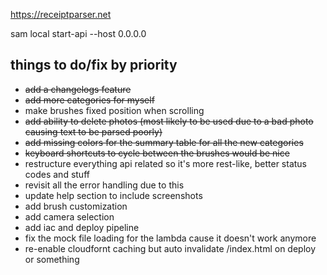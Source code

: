 https://receiptparser.net

sam local start-api --host 0.0.0.0

## things to do/fix by priority

* ~~add a changelogs feature~~
* ~~add more categories for myself~~
* make brushes fixed position when scrolling
* ~~add ability to delete photos (most likely to be used due to a bad photo causing text to be parsed poorly)~~
* ~~add missing colors for the summary table for all the new categories~~
* ~~keyboard shortcuts to cycle between the brushes would be nice~~
* restructure everything api related so it's more rest-like, better status codes and stuff
* revisit all the error handling due to this
* update help section to include screenshots
* add brush customization
* add camera selection
* add iac and deploy pipeline
* fix the mock file loading for the lambda cause it doesn't work anymore
* re-enable cloudfornt caching but auto invalidate /index.html on deploy or something